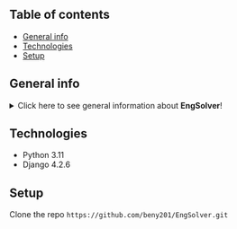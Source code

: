 ## Table of contents
* [General info](#general-info)
* [Technologies](#technologies)
* [Setup](#setup)


## General info
<details>
<summary>Click here to see general information about <b>EngSolver</b>!</summary>
<b>Engsolver</b> is a project aimed at solving various engineering problems. One of the available tools is the "Distance Checker."
  
  
<p><br><b>"Distance Checker"</b> is a module within the <b>EngSolver</b> project, implemented using Django. It serves the purpose of checking the minimum distance to the edge of structural connections. 
The module takes into account factors such as the type of bolts and the thickness of the plate in the connection, verifying whether there is sufficient space for on-site installation.
As the first script written as part of this project, it does not yet include testing. In the ongoing learning process.
</p>
</details>

## Technologies
<ul>
<li>Python 3.11</li>
<li>Django 4.2.6</li>  
</ul>

## Setup
Clone the repo
```https://github.com/beny201/EngSolver.git```<br/>




